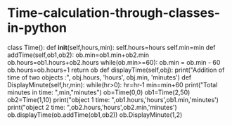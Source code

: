 # Time-calculation-through-classes-in-python
class Time():
    def __init__(self,hours,min):
        self.hours=hours
        self.min=min
    def addTime(self,ob1,ob2):
         ob.min=ob1.min+ob2.min
         ob.hours=ob1.hours+ob2.hours
         while(ob.min>=60):
                ob.min = ob.min - 60
                ob.hours=ob.hours+1
         return ob
    def displayTime(self,obj):
        print("Addition of time of two objects :", obj.hours, 'hours', obj.min, 'minutes')
    def DisplayMinute(self,hr,min):
        while(hr>0):
            hr=hr-1
            min=min+60
        print("Total minutes in time: ",min,"minutes")
ob=Time(0,0)
ob1=Time(2,50)
ob2=Time(1,10)
print("object 1 time: ",ob1.hours,'hours',ob1.min,'minutes')
print("object 2 time: ",ob2.hours,'hours',ob2.min,'minutes')
ob.displayTime(ob.addTime(ob1,ob2))
ob.DisplayMinute(1,2)
